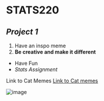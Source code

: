 # **STATS220**
## *Project 1*

1. Have an inspo meme
2. **Be creative and make it different**

* Have Fun
* *Stats Assignment*

Link to Cat Memes [Link to Cat memes]("https://www.pinterest.nz/LiterallyLuigi/cat-memes/")

![image](https://github.com/ewensyee/my_repo/assets/161990653/ced9a057-e744-4a69-98a7-5802183db030)

